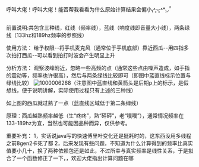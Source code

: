 呼叫大佬！呼叫大佬！能否帮我看看为什么原始计算结果会偏小₍˄·͈༝·͈˄*₎◞ ̑̑

前置说明:共包含三种线，红线（频率线），蓝线（响度线即音量大小线），两条绿线（133hz和189hz频率的参照线）

使用方法：
给予权限--将手机麦克风（通常位于手机底部）靠近西瓜--用四指多次拍打西瓜--可以看到拍打时波会产生明显上升

分析方法：
观察波峰附近，忽略一些高频的点（通常这些点由噪声造成，如手指的震动等，频率也许很高），然后与两条绿线比较即可（即图中蓝直线标示位置与绿线比较）
![1000006268](https://github.com/user-attachments/assets/d64cc0c2-ff49-45e0-9c0f-f265f70b26cf)（注意图中蓝直线和黄箭头是后期p上的标示，是假想线，便于说明讲解，实际使用过程只有上述的三种线）

如上图的西瓜就过熟了一点（蓝直线区域低于第二条绿线）

原理：西瓜越熟频率越低（生“咚咚”，熟“砰砰”，老“噗噗”），通常情况频率在133-189hz为宜，当然也可能因品种而异，仅供参考。

重要补充：
1，实话说java写的快速傅里叶变化还是挺耗时的，这东西没用多线程之前8gen2卡死了都
2，后来发现有些问题，不知道为什么计算得到的频率比真实值要小几十，换了两种依赖包还是如此，不过所幸与真实频率是线性关系，于是拟合了一个函数修正了一下，，欢迎大佬指出计算问题在哪

